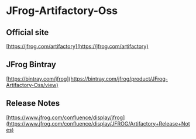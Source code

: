 # JFrog-Artifactory-Oss

## Official site
[https://jfrog.com/artifactory](https://jfrog.com/artifactory)

## JFrog Bintray
[https://bintray.com/jfrog](https://bintray.com/jfrog/product/JFrog-Artifactory-Oss/view)

## Release Notes
[https://www.jfrog.com/confluence/display/jfrog](https://www.jfrog.com/confluence/display/JFROG/Artifactory+Release+Notes)